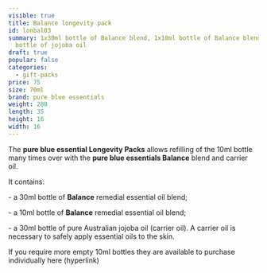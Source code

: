 ```yaml
---
visible: true
title: Balance longevity pack
id: lonbal03
summary: 1x30ml bottle of Balance blend, 1x10ml bottle of Balance blend, 1x30ml
  bottle of jojoba oil
draft: true
popular: false
categories:
  - gift-packs
price: 75
size: 70ml
brand: pure blue essentials
weight: 280
length: 35
height: 16
width: 16
---
```

The **pure blue essential Longevity Packs** allows refilling of the 10ml bottle many times over with the **pure blue essentials Balance** blend and carrier oil. 

It contains:

\- a 30ml bottle of **Balance** remedial essential oil blend;

\- a 10ml bottle of **Balance** remedial essential oil blend;

\- a 30ml bottle of pure Australian jojoba oil (carrier oil). A carrier oil is necessary to safely apply essential oils to the skin.

If you require more empty 10ml bottles they are available to purchase individually here (hyperlink)